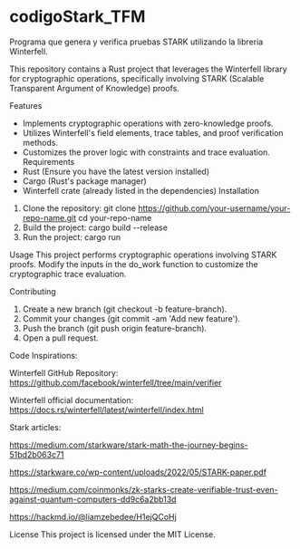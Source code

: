 # codigoStark_TFM
Programa que genera y verifica pruebas STARK utilizando la libreria Winterfell.


This repository contains a Rust project that leverages the Winterfell library for cryptographic operations, specifically involving STARK (Scalable Transparent Argument of Knowledge) proofs.

Features
- Implements cryptographic operations with zero-knowledge proofs.
- Utilizes Winterfell's field elements, trace tables, and proof verification methods.
- Customizes the prover logic with constraints and trace evaluation.
Requirements
- Rust (Ensure you have the latest version installed)
- Cargo (Rust's package manager)
- Winterfell crate (already listed in the dependencies)
Installation
1. Clone the repository:
  git clone https://github.com/your-username/your-repo-name.git
  cd your-repo-name
2. Build the project:
  cargo build --release   
3. Run  the project:
  cargo run

Usage
This project performs cryptographic operations involving STARK proofs. Modify the inputs in the do_work function to customize the cryptographic trace evaluation.

Contributing
1. Create a new branch (git checkout -b feature-branch).
2. Commit your changes (git commit -am 'Add new feature').
3. Push the branch (git push origin feature-branch).
4. Open a pull request.

Code Inspirations:

Winterfell GitHub Repository: https://github.com/facebook/winterfell/tree/main/verifier

Winterfell official documentation: https://docs.rs/winterfell/latest/winterfell/index.html

Stark articles: 

  https://medium.com/starkware/stark-math-the-journey-begins-51bd2b063c71
  
  https://starkware.co/wp-content/uploads/2022/05/STARK-paper.pdf
  
  https://medium.com/coinmonks/zk-starks-create-verifiable-trust-even-against-quantum-computers-dd9c6a2bb13d
  
  https://hackmd.io/@liamzebedee/H1ejQCoHj
  
License
  This project is licensed under the MIT License.
   
